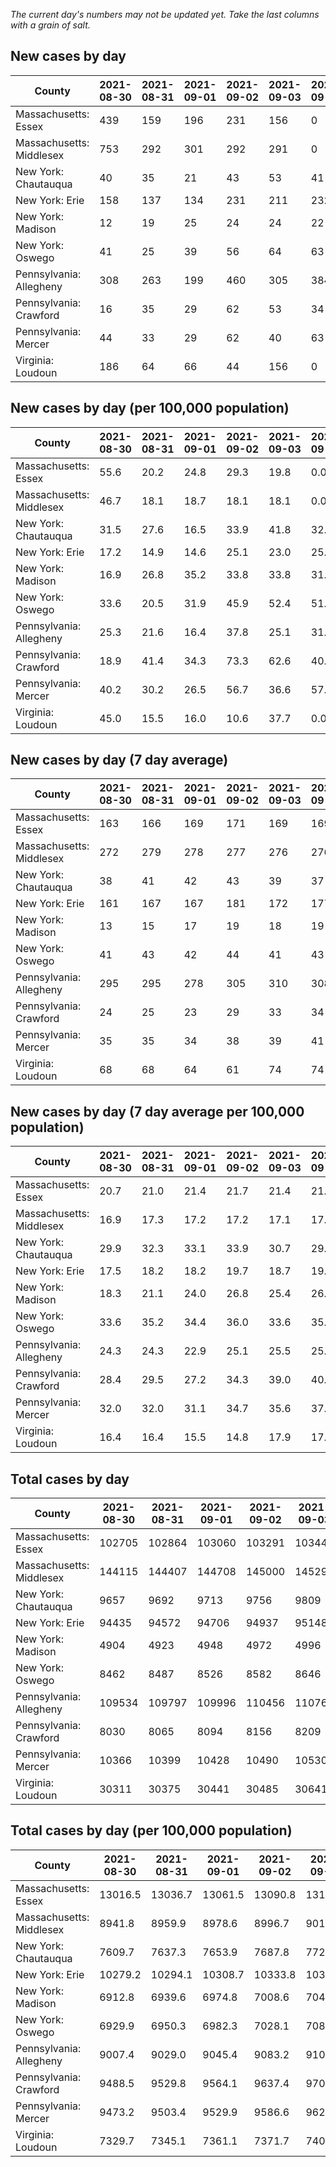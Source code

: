 _The current day's numbers may not be updated yet. Take the last columns with a grain of salt._
## New cases by day

| County | 2021-08-30 | 2021-08-31 | 2021-09-01 | 2021-09-02 | 2021-09-03 | 2021-09-04 | 2021-09-05 |
| --- | --- | --- | --- | --- | --- | --- | --- |
| Massachusetts: Essex | 439 | 159 | 196 | 231 | 156 | 0 | 0 |
| Massachusetts: Middlesex | 753 | 292 | 301 | 292 | 291 | 0 | 0 |
| New York: Chautauqua | 40 | 35 | 21 | 43 | 53 | 41 | 39 |
| New York: Erie | 158 | 137 | 134 | 231 | 211 | 232 | 133 |
| New York: Madison | 12 | 19 | 25 | 24 | 24 | 22 | 24 |
| New York: Oswego | 41 | 25 | 39 | 56 | 64 | 63 | 28 |
| Pennsylvania: Allegheny | 308 | 263 | 199 | 460 | 305 | 384 | 307 |
| Pennsylvania: Crawford | 16 | 35 | 29 | 62 | 53 | 34 | 9 |
| Pennsylvania: Mercer | 44 | 33 | 29 | 62 | 40 | 63 | 47 |
| Virginia: Loudoun | 186 | 64 | 66 | 44 | 156 | 0 | 0 |

## New cases by day (per 100,000 population)

| County | 2021-08-30 | 2021-08-31 | 2021-09-01 | 2021-09-02 | 2021-09-03 | 2021-09-04 | 2021-09-05 |
| --- | --- | --- | --- | --- | --- | --- | --- |
| Massachusetts: Essex | 55.6 | 20.2 | 24.8 | 29.3 | 19.8 | 0.0 | 0.0 |
| Massachusetts: Middlesex | 46.7 | 18.1 | 18.7 | 18.1 | 18.1 | 0.0 | 0.0 |
| New York: Chautauqua | 31.5 | 27.6 | 16.5 | 33.9 | 41.8 | 32.3 | 30.7 |
| New York: Erie | 17.2 | 14.9 | 14.6 | 25.1 | 23.0 | 25.3 | 14.5 |
| New York: Madison | 16.9 | 26.8 | 35.2 | 33.8 | 33.8 | 31.0 | 33.8 |
| New York: Oswego | 33.6 | 20.5 | 31.9 | 45.9 | 52.4 | 51.6 | 22.9 |
| Pennsylvania: Allegheny | 25.3 | 21.6 | 16.4 | 37.8 | 25.1 | 31.6 | 25.2 |
| Pennsylvania: Crawford | 18.9 | 41.4 | 34.3 | 73.3 | 62.6 | 40.2 | 10.6 |
| Pennsylvania: Mercer | 40.2 | 30.2 | 26.5 | 56.7 | 36.6 | 57.6 | 43.0 |
| Virginia: Loudoun | 45.0 | 15.5 | 16.0 | 10.6 | 37.7 | 0.0 | 0.0 |

## New cases by day (7 day average)

| County | 2021-08-30 | 2021-08-31 | 2021-09-01 | 2021-09-02 | 2021-09-03 | 2021-09-04 | 2021-09-05 |
| --- | --- | --- | --- | --- | --- | --- | --- |
| Massachusetts: Essex | 163 | 166 | 169 | 171 | 169 | 169 | 169 |
| Massachusetts: Middlesex | 272 | 279 | 278 | 277 | 276 | 276 | 276 |
| New York: Chautauqua | 38 | 41 | 42 | 43 | 39 | 37 | 39 |
| New York: Erie | 161 | 167 | 167 | 181 | 172 | 177 | 177 |
| New York: Madison | 13 | 15 | 17 | 19 | 18 | 19 | 21 |
| New York: Oswego | 41 | 43 | 42 | 44 | 41 | 43 | 45 |
| Pennsylvania: Allegheny | 295 | 295 | 278 | 305 | 310 | 308 | 318 |
| Pennsylvania: Crawford | 24 | 25 | 23 | 29 | 33 | 34 | 34 |
| Pennsylvania: Mercer | 35 | 35 | 34 | 38 | 39 | 41 | 45 |
| Virginia: Loudoun | 68 | 68 | 64 | 61 | 74 | 74 | 74 |

## New cases by day (7 day average per 100,000 population)

| County | 2021-08-30 | 2021-08-31 | 2021-09-01 | 2021-09-02 | 2021-09-03 | 2021-09-04 | 2021-09-05 |
| --- | --- | --- | --- | --- | --- | --- | --- |
| Massachusetts: Essex | 20.7 | 21.0 | 21.4 | 21.7 | 21.4 | 21.4 | 21.4 |
| Massachusetts: Middlesex | 16.9 | 17.3 | 17.2 | 17.2 | 17.1 | 17.1 | 17.1 |
| New York: Chautauqua | 29.9 | 32.3 | 33.1 | 33.9 | 30.7 | 29.2 | 30.7 |
| New York: Erie | 17.5 | 18.2 | 18.2 | 19.7 | 18.7 | 19.3 | 19.3 |
| New York: Madison | 18.3 | 21.1 | 24.0 | 26.8 | 25.4 | 26.8 | 29.6 |
| New York: Oswego | 33.6 | 35.2 | 34.4 | 36.0 | 33.6 | 35.2 | 36.9 |
| Pennsylvania: Allegheny | 24.3 | 24.3 | 22.9 | 25.1 | 25.5 | 25.3 | 26.2 |
| Pennsylvania: Crawford | 28.4 | 29.5 | 27.2 | 34.3 | 39.0 | 40.2 | 40.2 |
| Pennsylvania: Mercer | 32.0 | 32.0 | 31.1 | 34.7 | 35.6 | 37.5 | 41.1 |
| Virginia: Loudoun | 16.4 | 16.4 | 15.5 | 14.8 | 17.9 | 17.9 | 17.9 |

## Total cases by day

| County | 2021-08-30 | 2021-08-31 | 2021-09-01 | 2021-09-02 | 2021-09-03 | 2021-09-04 | 2021-09-05 |
| --- | --- | --- | --- | --- | --- | --- | --- |
| Massachusetts: Essex | 102705 | 102864 | 103060 | 103291 | 103447 | 103447 | 103447 |
| Massachusetts: Middlesex | 144115 | 144407 | 144708 | 145000 | 145291 | 145291 | 145291 |
| New York: Chautauqua | 9657 | 9692 | 9713 | 9756 | 9809 | 9850 | 9889 |
| New York: Erie | 94435 | 94572 | 94706 | 94937 | 95148 | 95380 | 95513 |
| New York: Madison | 4904 | 4923 | 4948 | 4972 | 4996 | 5018 | 5042 |
| New York: Oswego | 8462 | 8487 | 8526 | 8582 | 8646 | 8709 | 8737 |
| Pennsylvania: Allegheny | 109534 | 109797 | 109996 | 110456 | 110761 | 111145 | 111452 |
| Pennsylvania: Crawford | 8030 | 8065 | 8094 | 8156 | 8209 | 8243 | 8252 |
| Pennsylvania: Mercer | 10366 | 10399 | 10428 | 10490 | 10530 | 10593 | 10640 |
| Virginia: Loudoun | 30311 | 30375 | 30441 | 30485 | 30641 | 30641 | 30641 |

## Total cases by day (per 100,000 population)

| County | 2021-08-30 | 2021-08-31 | 2021-09-01 | 2021-09-02 | 2021-09-03 | 2021-09-04 | 2021-09-05 |
| --- | --- | --- | --- | --- | --- | --- | --- |
| Massachusetts: Essex | 13016.5 | 13036.7 | 13061.5 | 13090.8 | 13110.6 | 13110.6 | 13110.6 |
| Massachusetts: Middlesex | 8941.8 | 8959.9 | 8978.6 | 8996.7 | 9014.8 | 9014.8 | 9014.8 |
| New York: Chautauqua | 7609.7 | 7637.3 | 7653.9 | 7687.8 | 7729.5 | 7761.8 | 7792.6 |
| New York: Erie | 10279.2 | 10294.1 | 10308.7 | 10333.8 | 10356.8 | 10382.0 | 10396.5 |
| New York: Madison | 6912.8 | 6939.6 | 6974.8 | 7008.6 | 7042.5 | 7073.5 | 7107.3 |
| New York: Oswego | 6929.9 | 6950.3 | 6982.3 | 7028.1 | 7080.6 | 7132.2 | 7155.1 |
| Pennsylvania: Allegheny | 9007.4 | 9029.0 | 9045.4 | 9083.2 | 9108.3 | 9139.9 | 9165.1 |
| Pennsylvania: Crawford | 9488.5 | 9529.8 | 9564.1 | 9637.4 | 9700.0 | 9740.2 | 9750.8 |
| Pennsylvania: Mercer | 9473.2 | 9503.4 | 9529.9 | 9586.6 | 9623.1 | 9680.7 | 9723.6 |
| Virginia: Loudoun | 7329.7 | 7345.1 | 7361.1 | 7371.7 | 7409.5 | 7409.5 | 7409.5 |
